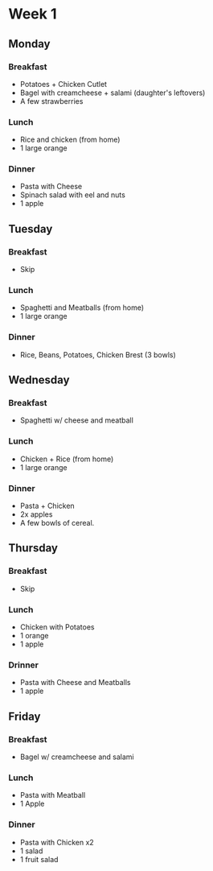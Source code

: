 # Week 1

## Monday

### Breakfast

- Potatoes + Chicken Cutlet
- Bagel with creamcheese + salami (daughter's leftovers)
- A few strawberries

### Lunch

- Rice and chicken (from home)
- 1 large orange

### Dinner

- Pasta with Cheese
- Spinach salad with eel and nuts
- 1 apple

## Tuesday

### Breakfast

- Skip

### Lunch

- Spaghetti and Meatballs (from home)
- 1 large orange

### Dinner

- Rice, Beans, Potatoes, Chicken Brest (3 bowls)

## Wednesday

### Breakfast

- Spaghetti w/ cheese and meatball

### Lunch

- Chicken + Rice (from home)
- 1 large orange

### Dinner

- Pasta + Chicken
- 2x apples
- A few bowls of cereal.

## Thursday

### Breakfast

- Skip

### Lunch

- Chicken with Potatoes
- 1 orange
- 1 apple

### Drinner

- Pasta with Cheese and Meatballs
- 1 apple

## Friday

### Breakfast

- Bagel w/ creamcheese and salami

### Lunch

- Pasta with Meatball
- 1 Apple

### Dinner

- Pasta with Chicken x2
- 1 salad
- 1 fruit salad
